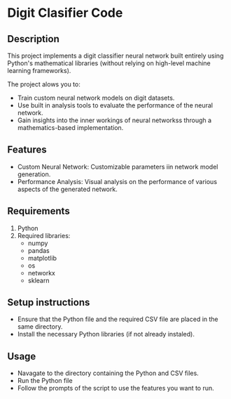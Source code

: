# Digit Clasifier Code 

## Description

This project implements a digit classifier neural network built entirely using Python's mathematical libraries (without relying on high-level machine learning frameworks).

The project alows you to:
- Train custom neural network models on digit datasets.
- Use built in analysis tools to evaluate the performance of the neural network.
- Gain insights into the inner workings of neural networkss through a mathematics-based implementation.

## Features

- Custom Neural Network: Customizable parameters iin network model generation.
- Performance Analysis: Visual analysis on the performance of various aspects of the generated network.

## Requirements

1. Python
2. Required libraries:
    - numpy
    - pandas
    - matplotlib
    - os
    - networkx
    - sklearn

## Setup instructions

- Ensure that the Python file and the required CSV file are placed in the same directory.
- Install the necessary Python libraries (if not already instaled).
    
## Usage

- Navagate to the directory containing the Python and CSV files.
- Run the Python file
- Follow the prompts of the script to use the features you want to run.
